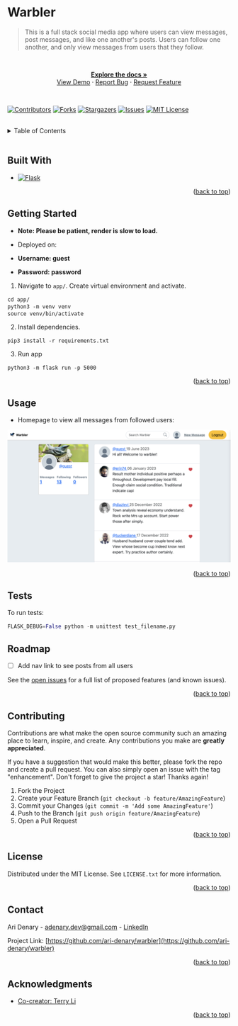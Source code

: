 # Warbler

> This is a full stack social media app where users can view messages, post messages, and  like one another's posts. Users can follow one another, and only view messages from users that they follow.

<br />
<!-- PROJECT LOG -->
<div align="center">
  <p align="center">
    <a href="https://github.com/ari-denary/warbler"><strong>Explore the docs »</strong></a>
    <br />
    <a href="https://github.com/ari-denary/warbler">View Demo</a>
    ·
    <a href="https://github.com/ari-denary/warbler/issues">Report Bug</a>
    ·
    <a href="https://github.com/ari-denary/warbler/issues">Request Feature</a>
  </p>
</div>

<br />

[![Contributors][contributors-shield]][contributors-url]
[![Forks][forks-shield]][forks-url]
[![Stargazers][stars-shield]][stars-url]
[![Issues][issues-shield]][issues-url]
[![MIT License][license-shield]][license-url]


<br />
<!-- TABLE OF CONTENTS -->
<details>
  <summary>Table of Contents</summary>
  <ol>
    <li><a href="#built-with">Built With</a></li>
    <li><a href="#getting-started">Getting Started</a></li>
    <li><a href="#usage">Usage</a></li>
    <li><a href="#roadmap">Roadmap</a></li>
    <li><a href="#contributing">Contributing</a></li>
    <li><a href="#license">License</a></li>
    <li><a href="#contact">Contact</a></li>
    <li><a href="#acknowledgments">Acknowledgments</a></li>
  </ol>
</details>

<br />

## Built With

* [![Flask][Flask.com]][Flask-url]

<p align="right">(<a href="#warbler">back to top</a>)</p>


<!-- GETTING STARTED -->
## Getting Started

- **Note: Please be patient, render is slow to load.**

- Deployed on:
- **Username: guest**
- **Password: password**

1. Navigate to `app/`. Create virtual environment and activate.

```shell
cd app/
python3 -m venv venv
source venv/bin/activate
```

2. Install dependencies.

```shell
pip3 install -r requirements.txt
```

3. Run app
```shell
python3 -m flask run -p 5000
```

<p align="right">(<a href="#warbler">back to top</a>)</p>



<!-- USAGE EXAMPLES -->
## Usage

- Homepage to view all messages from followed users:
<img src="./static/images/warbler-homepage.png"/>

<p align="right">(<a href="#warbler">back to top</a>)</p>

## Tests

To run tests:

```python
FLASK_DEBUG=False python -m unittest test_filename.py
```

<!-- ROADMAP -->
## Roadmap

- [ ] Add nav link to see posts from all users

See the [open issues](https://github.com/ari-denary/warbler/issues) for a full list of proposed features (and known issues).

<p align="right">(<a href="#warbler">back to top</a>)</p>



<!-- CONTRIBUTING -->
## Contributing

Contributions are what make the open source community such an amazing place to learn, inspire, and create. Any contributions you make are **greatly appreciated**.

If you have a suggestion that would make this better, please fork the repo and create a pull request. You can also simply open an issue with the tag "enhancement".
Don't forget to give the project a star! Thanks again!

1. Fork the Project
2. Create your Feature Branch (`git checkout -b feature/AmazingFeature`)
3. Commit your Changes (`git commit -m 'Add some AmazingFeature'`)
4. Push to the Branch (`git push origin feature/AmazingFeature`)
5. Open a Pull Request

<p align="right">(<a href="#warbler">back to top</a>)</p>



<!-- LICENSE -->
## License

Distributed under the MIT License. See `LICENSE.txt` for more information.

<p align="right">(<a href="#warbler">back to top</a>)</p>



<!-- CONTACT -->
## Contact

Ari Denary - [adenary.dev@gmail.com](mailto:adenary.dev@gmail.com) - [LinkedIn][linkedin-url]


Project Link: [https://github.com/ari-denary/warbler](https://github.com/ari-denary/warbler)

<p align="right">(<a href="#warbler">back to top</a>)</p>



<!-- ACKNOWLEDGMENTS -->
## Acknowledgments

* [Co-creator: Terry Li](https://github.com/terrysli)

<p align="right">(<a href="#warbler">back to top</a>)</p>



<!-- MARKDOWN LINKS & IMAGES -->
<!-- https://www.markdownguide.org/basic-syntax/#reference-style-links -->
[contributors-shield]: https://img.shields.io/github/contributors/ari-denary/warbler.svg?style=for-the-badge
[contributors-url]: https://github.com/ari-denary/warbler/graphs/contributors
[forks-shield]: https://img.shields.io/github/forks/ari-denary/warbler.svg?style=for-the-badge
[forks-url]: https://github.com/ari-denary/warbler/network/members
[stars-shield]: https://img.shields.io/github/stars/ari-denary/warbler.svg?style=for-the-badge
[stars-url]: https://github.com/ari-denary/warbler/stargazers
[issues-shield]: https://img.shields.io/github/issues/ari-denary/warbler.svg?style=for-the-badge
[issues-url]: https://github.com/ari-denary/warbler/issues
[license-shield]: https://img.shields.io/badge/License-MIT-41acc0?style=for-the-badge&logo=MIT&logoColor=white
[license-url]: https://github.com/ari-denary/warbler/LICENSE.txt
[linkedin-shield]: https://img.shields.io/badge/-LinkedIn-black.svg?style=for-the-badge&logo=linkedin&colorB=555
[linkedin-url]: https://linkedin.com/in/ari-denary/
<!-- [product-screenshot]: images/screenshot.png -->
[Flask.com]: https://shields.io/badge/Flask-41acc0?style=for-the-badge&logo=flask&logoColor=white
[Flask-url]: https://flask.palletsprojects.com/